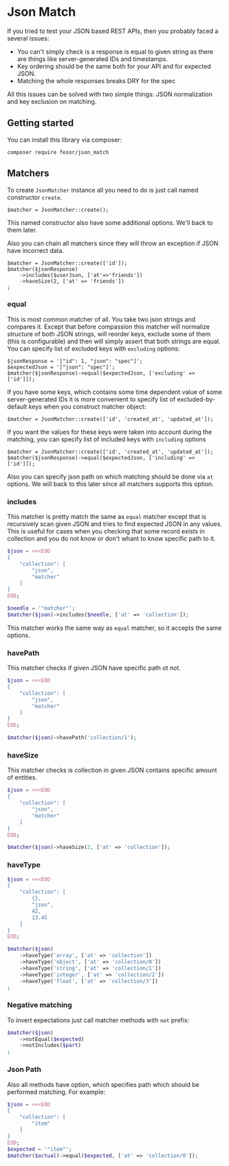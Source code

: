Json Match
====================

If you tried to test your JSON based REST APIs, then you probably faced a several issues:

- You can't simply check is a response is equal to given string as there are things like server-generated IDs and timestamps.
- Key ordering should be the same both for your API and for expected JSON.
- Matching the whole responses breaks DRY for the spec

All this issues can be solved with two simple things: JSON normalization and key exclusion on matching.

## Getting started

You can install this library via composer:
```
composer require fesor/json_match
```

## Matchers

To create `JsonMatcher` instance all you need to do is just call named constructor `create`.

```
$matcher = JsonMatcher::create();
```

This named constructor also have some additional options. We'll back to them later.

Also you can chain all matchers since they will throw an exception if JSON have incorrect data.

```
$matcher = JsonMatcher::create(['id']);
$matcher($jsonResponse)
    ->includes($userJson, ['at'=>'friends'])
    ->haveSize(2, ['at' => 'friends'])
;
```

### equal
This is most common matcher of all. You take two json strings and compares it. Except that before compassion this matcher will normalize structure of both JSON strings, will reorder keys, exclude some of them (this is configurable) and then will simply assert that both strings are equal. You can specify list of excluded keys with `excluding` options:
```
$jsonResponse = '["id": 1, "json": "spec"]';
$expectedJson = '["json": "spec"]';
$matcher($jsonResponse)->equal($expectedJson, ['excluding' => ['id']]);
```

If you have some keys, which contains some time dependent value of some server-generated IDs it is more convenient to specify list of excluded-by-default keys when you construct matcher object:
```
$matcher = JsonMatcher::create(['id', 'created_at', 'updated_at']);
```

If you want the values for these keys were taken into account during the matching, you can specify list of included keys with `including` options
```
$matcher = JsonMatcher::create(['id', 'created_at', 'updated_at']);
$matcher($jsonResponse)->equal($expectedJson, ['including' => ['id']]);
```

Also you can specify json path on which matching should be done via `at` options. We will back to this later since all matchers supports this option.

### includes
This matcher is pretty match the same as `equal` matcher except that is recursively scan given JSON and tries to find expected JSON in any values. This is useful for cases when you checking that some record exists in collection and you do not know or don't whant to know specific path to it.

```php
$json = <<<EOD
{
    "collection": [
        "json",
        "matcher"
    ]
}
EOD;

$needle = '"matcher"';
$matcher($json)->includes($needle, ['at' => 'collection']);
```

This matcher works the same way as `equal` matcher, so it accepts the same options.

### havePath
This matcher checks if given JSON have specific path ot not.

```php
$json = <<<EOD
{
    "collection": [
        "json",
        "matcher"
    ]
}
EOD;

$matcher($json)->havePath('collection/1');
```

### haveSize
This matcher checks is collection in given JSON contains specific amount of entities.

```php
$json = <<<EOD
{
    "collection": [
        "json",
        "matcher"
    ]
}
EOD;

$matcher($json)->haveSize(2, ['at' => 'collection']);
```

### haveType
```php
$json = <<<EOD
{
    "collection": [
        {},
        "json",
        42,
        13.45
    ]
}
EOD;

$matcher($json)
    ->haveType('array', ['at' => 'collection'])
    ->haveType('object', ['at' => 'collection/0'])
    ->haveType('string', ['at' => 'collection/1'])
    ->haveType('integer', ['at' => 'collection/2'])
    ->haveType('float', ['at' => 'collection/3'])
;
```

### Negative matching
To invert expectations just call matcher methods with `not` prefix:
```php
$matcher($json)
    ->notEqual($expected)
    ->notIncludes($part)
;
```

### Json Path
Also all methods have option, which specifies path which should be performed matching. For example:

```php
$json = <<<EOD
{
    "collection": [
        "item"
    ]
}
EOD;
$expected = '"item"';
$matcher($actual)->equal($expected, ['at' => 'collection/0']);
```
